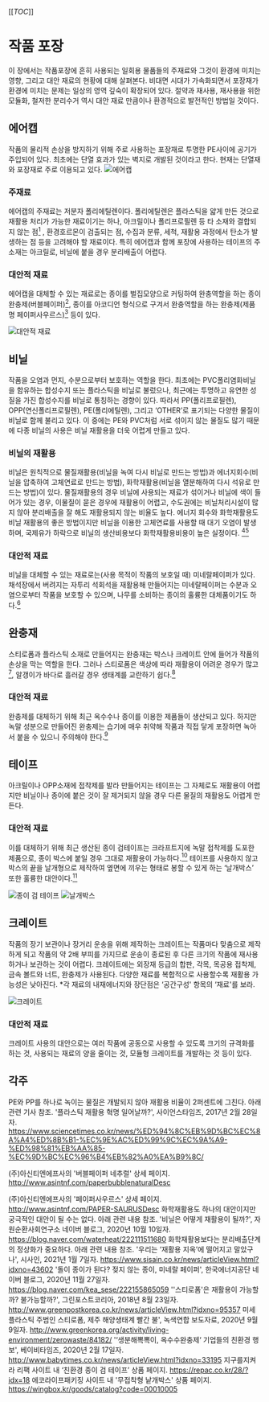 [[_TOC_]]

# 작품 포장

이 장에서는 작품포장에 흔히 사용되는 일회용 물품들의 주재료와 그것이 환경에 미치는 영향, 그리고 대안 재료의 현황에 대해 살펴본다. 비대면 시대가 가속화되면서 포장재가 환경에 미치는 문제는 일상의 영역 깊숙이 확장되어 있다. 절약과 재사용, 재사용을 위한 모듈화, 철저한 분리수거 역시 대안 재료 만큼이나 환경적으로 발전적인 방법일 것이다. 

## 에어캡
작품의 물리적 손상을 방지하기 위해 주로 사용하는 포장재로 투명한 PE사이에 공기가 주입되어 있다. 최초에는 단열 효과가 있는 벽지로 개발된 것이라고 한다. 현재는 단열재와 포장재로 주로 이용되고 있다. 
![에어캡](https://i.imgur.com/1dIV3JG.png)

### 주재료
에어캡의 주재료는 저분자 폴리에틸렌이다. 폴리에틸렌은 플라스틱을 얇게 만든 것으로 재활용 처리가 가능한 재료이기는 하나, 아크릴이나 폴리프로필렌 등 타 소재와 결합되지 않는 점[<sup id="footnote-main">1</sup>](#fn1)
, 환경호르몬이 검출되는 점, 수집과 분류, 세척, 재활용 과정에서 탄소가 발생하는 점 등을 고려해야 할 재료이다. 특히 에어캡과 함께 포장에 사용하는 테이프의 주 소재는 아크릴로, 비닐에 붙을 경우 분리배출이 어렵다. 

### 대안적 재료
에어캡을 대체할 수 있는 재료로는 종이를 벌집모양으로 커팅하여 완충역할을 하는 종이완충제(버블페이퍼)[<sup id="footnote-main">2</sup>](#fn2), 종이를 아코디언 형식으로 구겨서 완충역할을 하는 완충제(제품명 페이퍼사우르스)[<sup id="footnote-main">3</sup>](#fn3) 등이 있다.

![대안적 재료](./uploads/part1-05.jpg)

## 비닐
작품을 오염과 먼지, 수분으로부터 보호하는 역할을 한다. 최초에는 PVC폴리염화비닐을 함유하는 합성수지 또는 플라스틱을 비닐로 불렀으나, 최근에는 투명하고 유연한 성질을 가진 합성수지를 비닐로 통칭하는 경향이 있다. 따라서 PP(폴리프로필렌), OPP(연신폴리프로필렌), PE(폴리에틸렌), 그리고 ‘OTHER’로 표기되는 다양한 물질이 비닐로 함께 불리고 있다. 이 중에는 PE와 PVC처럼 서로 섞이지 않는 물질도 많기 때문에 다종 비닐의 사용은 비닐 재활용을 더욱 어렵게 만들고 있다.

### 비닐의 재활용
비닐은 원칙적으로 물질재활용(비닐을 녹여 다시 비닐로 만드는 방법)과 에너지회수(비닐을 압축하여 고체연료로 만드는 방법), 화학재활용(비닐을 열분해하여 다시 석유로 만드는 방법)이 있다. 물질재활용의 경우 비닐에 사용되는 재료가 섞이거나 비닐에 색이 들어가 있는 경우, 이물질이 묻은 경우에 재활용이 어렵고, 수도권에는 비닐처리시설이 많지 않아 분리배출을 잘 해도 재활용되지 않는 비율도 높다. 에너지 회수와 화학재활용도 비닐 재활용의 좋은 방법이지만 비닐을 이용한 고체연료를 사용할 때 대기 오염이 발생하며, 국제유가 하락으로 비닐의 생산비용보다 화학재활용비용이 높은 실정이다. [<sup id="footnote-main">4</sup>](#fn4)[<sup id="footnote-main">5</sup>](#fn5)

### 대안적 재료
비닐을 대체할 수 있는 재료로는(사용 목적이 작품의 보호일 때) 미네랄페이퍼가 있다. 채석장에서 버려지는 자투리 석회석을 재활용해 만들어지는 미네랄페이퍼는 수분과 오염으로부터 작품을 보호할 수 있으며, 나무를 소비하는 종이의 훌륭한 대체품이기도 하다.[<sup id="footnote-main">6</sup>](#fn6)


## 완충재
스티로폼과 플라스틱 소재로 만들어지는 완충재는 박스나 크레이트 안에 들어가 작품의 손상을 막는 역할을 한다. 그러나 스티로폼은 색상에 따라 재활용이 어려운 경우가 많고[<sup id="footnote-main">7</sup>](#fn7), 알갱이가 바다로 흘러갈 경우 생태계를 교란하기 쉽다.[<sup id="footnote-main">8</sup>](#fn8)

### 대안적 재료
완충제를 대체하기 위해 최근 옥수수나 종이를 이용한 제품들이 생산되고 있다. 하지만 녹말 성분으로 만들어진 완충제는 습기에 매우 취약해 작품과 직접 닿게 포장하면 녹아서 붙을 수 있으니 주의해야 한다.[<sup id="footnote-main">9</sup>](#fn9)


## 테이프
아크릴이나 OPP소재에 접착제를 발라 만들어지는 테이프는 그 자체로도 재활용이 어렵지만 비닐이나 종이에 붙은 것이 잘 제거되지 않을 경우 다른 물질의 재활용도 어렵게 만든다.

### 대안적 재료
이를 대체하기 위해 최근 생산된 종이 검테이프는 크라프트지에 녹말 접착제를 도포한 제품으로, 종이 박스에 붙일 경우 그대로 재활용이 가능하다.[<sup id="footnote-main">10</sup>](#fn10) 테이프를 사용하지 않고 박스의 끝을 날개형으로 제작하여 옆면에 끼우는 형태로 봉할 수 있게 하는 ‘날개박스’ 또한 훌륭한 대안이다.[<sup id="footnote-main">11</sup>](#fn11)

![종이 검 테이프](./uploads/part1-02.jpg)
![날개박스](./uploads/part1-03.jpg)

## 크레이트
작품의 장기 보관이나 장거리 운송을 위해 제작하는 크레이트는 작품마다 맞춤으로 제작하게 되고 작품의 약 2배 부피를 가지므로 운송이 종료된 후 다른 크기의 작품에 재사용하거나 보관하는 것이 어렵다.
크레이트에는 외장재 등급의 합판, 각목, 목공용 접착제, 금속 볼트와 너트, 완충제가 사용된다. 다양한 재료를 복합적으로 사용할수록 재활용 가능성은 낮아진다. 
*각 재료의 내재에너지와 장단점은 ‘공간구성' 항목의 ‘재료'를 보라.

![크레이트](./uploads/part1-04.jpg)
### 대안적 재료
크레이트 사용의 대안으로는 여러 작품에 공동으로 사용할 수 있도록 크기의 규격화를 하는 것, 사용되는 재료의 양을 줄이는 것, 모듈형 크레이트를 개발하는 것 등이 있다.

## 각주
<span id="fn1"></span>PE와 PP를 하나로 녹이는 물질은 개발되지 않아 재활용 비율이 2퍼센트에 그친다. 아래 관련 기사 참조. '플라스틱 재활용 혁명 일어날까?', 사이언스타임즈, 2017년 2월 28일자. https://www.sciencetimes.co.kr/news/%ED%94%8C%EB%9D%BC%EC%8A%A4%ED%8B%B1-%EC%9E%AC%ED%99%9C%EC%9A%A9-%ED%98%81%EB%AA%85-%EC%9D%BC%EC%96%B4%EB%82%A0%EA%B9%8C/

<span id="fn2"></span>(주)아신티엔에프사의 '버블페이퍼 네추럴' 상세 페이지. http://www.asintnf.com/paperbubblenaturalDesc

<span id="fn3"></span>(주)아신티엔에프사의 '페이퍼사우르스' 상세 페이지. http://www.asintnf.com/PAPER-SAURUSDesc
<span id="fn4"></span>화학재활용도 하나의 대안이지만 궁극적인 대안이 될 수는 없다. 아래 관련 내용 참조. '비닐은 어떻게 재활용이 될까?', 자원순환사회연구소 네이버 블로그, 2020년 10월 10일자. 
https://blog.naver.com/waterheat/222111511680
<span id="fn5"></span>화학재활용보다는 분리배출단계의 정상화가 중요하다. 아래 관련 내용 참조. '우리는 ‘재활용 지옥’에 떨어지고 말았구나', 시사인, 2021년 1월 7일자. https://www.sisain.co.kr/news/articleView.html?idxno=43602
<span id="fn6"></span>'돌이 종이가 된다? 젖지 않는 종이, 미네랄 페이퍼', 한국에너지공단 네이버 블로그, 2020년 11월 27일자. https://blog.naver.com/kea_sese/222155865059
<span id="fn7"></span>''스티로폼'은 재활용이 가능할까? 불가능할까?', 그린포스트코리아, 2018년 8월 23일자. http://www.greenpostkorea.co.kr/news/articleView.html?idxno=95357
<span id="fn8"></span>미세플라스틱 주범인 스티로폼, 제주 해양생태계 빨간 불', 녹색연합 보도자료, 2020년 9월 9일자. http://www.greenkorea.org/activity/living-environment/zerowaste/84182/
<span id="fn9"></span>'‘생분해뽁뽁이, 옥수수완충제‘ 기업들의 친환경 행보', 베이비타임즈, 2020년 2월 17일자. http://www.babytimes.co.kr/news/articleView.html?idxno=33195
<span id="fn10"></span>지구를지켜라 리팩 사이트 내 ‘친환경 종이 검 테이프’ 상품 페이지. https://repac.co.kr/28/?idx=18
<span id="fn11"></span>에코라이프패키징 사이트 내 '무접착형 낱개박스' 상품 페이지. https://wingbox.kr/goods/catalog?code=00010005